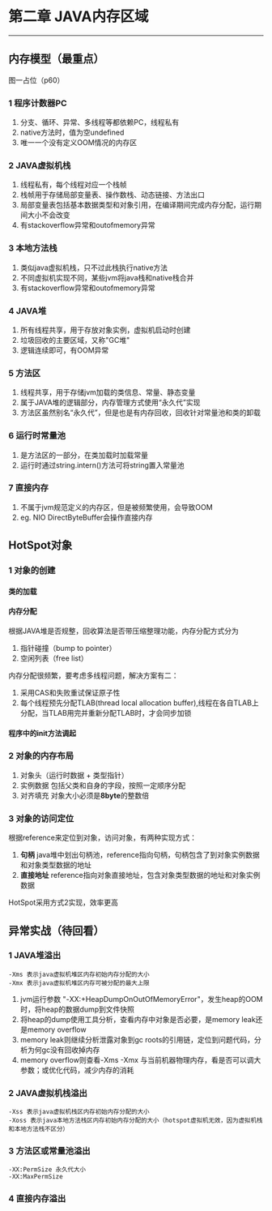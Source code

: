 # 第二章 JAVA内存区域

---

## 内存模型（最重点）
图一占位（p60）
### 1 程序计数器PC

1. 分支、循环、异常、多线程等都依赖PC，线程私有
2. native方法时，值为空undefined
3. 唯一一个没有定义OOM情况的内存区

### 2 JAVA虚拟机栈

1. 线程私有，每个线程对应一个栈帧
2. 栈帧用于存储局部变量表、操作数栈、动态链接、方法出口
3. 局部变量表包括基本数据类型和对象引用，在编译期间完成内存分配，运行期间大小不会改变
4. 有stackoverflow异常和outofmemory异常

### 3 本地方法栈

1. 类似java虚拟机栈，只不过此栈执行native方法
2. 不同虚拟机实现不同，某些jvm将java栈和native栈合并
3. 有stackoverflow异常和outofmemory异常

### 4 JAVA堆

1. 所有线程共享，用于存放对象实例，虚拟机启动时创建
2. 垃圾回收的主要区域，又称"GC堆"
3. 逻辑连续即可，有OOM异常

### 5 方法区

1. 线程共享，用于存储jvm加载的类信息、常量、静态变量
2. 属于JAVA堆的逻辑部分，内存管理方式使用“永久代”实现
4. 方法区虽然别名“永久代”，但是也是有内存回收，回收针对常量池和类的卸载

### 6 运行时常量池

1. 是方法区的一部分，在类加载时加载常量
2. 运行时通过string.intern()方法可将string置入常量池

### 7 直接内存

1. 不属于jvm规范定义的内存区，但是被频繁使用，会导致OOM
2. eg. NIO DirectByteBuffer会操作直接内存

## HotSpot对象
### 1 对象的创建

#### 类的加载

#### 内存分配
根据JAVA堆是否规整，回收算法是否带压缩整理功能，内存分配方式分为

1. 指针碰撞（bump to pointer）
2. 空闲列表（free list）

内存分配很频繁，要考虑多线程问题，解决方案有二：

1. 采用CAS和失败重试保证原子性
2. 每个线程预先分配TLAB(thread local allocation buffer),线程在各自TLAB上分配，当TLAB用完并重新分配TLAB时，才会同步加锁

#### 程序中的init方法调起

### 2 对象的内存布局

1. 对象头（运行时数据 + 类型指针）
2. 实例数据 包括父类和自身的字段，按照一定顺序分配
3. 对齐填充 对象大小必须是**8byte**的整数倍

### 3 对象的访问定位

根据reference来定位到对象，访问对象，有两种实现方式：

1. **句柄** java堆中划出句柄池，reference指向句柄，句柄包含了到对象实例数据和对象类型数据的地址
2. **直接地址** reference指向对象直接地址，包含对象类型数据的地址和对象实例数据

HotSpot采用方式2实现，效率更高


## 异常实战（待回看）
### 1 JAVA堆溢出
	-Xms 表示java虚拟机堆区内存初始内存分配的大小
	-Xmx 表示java虚拟机堆区内存可被分配的最大上限

1. jvm运行参数  "-XX:+HeapDumpOnOutOfMemoryError"，发生heap的OOM时，将heap的数据dump到文件快照
2. 将heap的dump使用工具分析，查看内存中对象是否必要，是memory leak还是memory overflow
3. memory leak则继续分析泄露对象到gc roots的引用链，定位到问题代码，分析为何gc没有回收掉内存
4. memory overflow则查看-Xms -Xmx 与当前机器物理内存，看是否可以调大参数；或优化代码，减少内存的消耗

### 2 JAVA虚拟机栈溢出
	-Xss 表示java虚拟机栈区内存初始内存分配的大小
	-Xoss 表示java本地方法栈区内存初始内存分配的大小（hotspot虚拟机无效，因为虚拟机栈和本地方法栈不区分）

### 3 方法区或常量池溢出
	-XX:PermSize 永久代大小
	-XX:MaxPermSize

### 4 直接内存溢出
